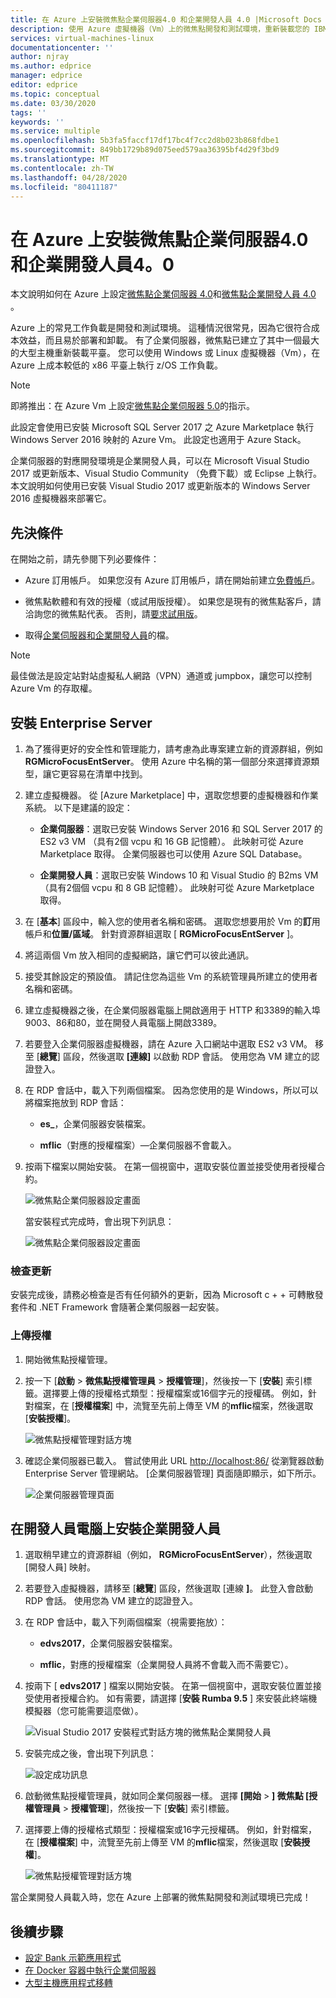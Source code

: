 ```yaml
---
title: 在 Azure 上安裝微焦點企業伺服器4.0 和企業開發人員 4.0 |Microsoft Docs
description: 使用 Azure 虛擬機器（Vm）上的微焦點開發和測試環境，重新裝載您的 IBM z/OS 大型主機工作負載。
services: virtual-machines-linux
documentationcenter: ''
author: njray
ms.author: edprice
manager: edprice
editor: edprice
ms.topic: conceptual
ms.date: 03/30/2020
tags: ''
keywords: ''
ms.service: multiple
ms.openlocfilehash: 5b3fa5faccf17df17bc4f7cc2d8b023b868fdbe1
ms.sourcegitcommit: 849bb1729b89d075eed579aa36395bf4d29f3bd9
ms.translationtype: MT
ms.contentlocale: zh-TW
ms.lasthandoff: 04/28/2020
ms.locfileid: "80411187"
---
```

# <a name="install-micro-focus-enterprise-server-40-and-enterprise-developer-40-on-azure"></a>在 Azure 上安裝微焦點企業伺服器4.0 和企業開發人員4。0

本文說明如何在 Azure 上設定[微焦點企業伺服器 4.0](https://www.microfocus.com/documentation/enterprise-developer/es30/)和[微焦點企業開發人員 4.0](https://www.microfocus.com/documentation/enterprise-developer/ed_30/) 。

Azure 上的常見工作負載是開發和測試環境。 這種情況很常見，因為它很符合成本效益，而且易於部署和卸載。 有了企業伺服器，微焦點已建立了其中一個最大的大型主機重新裝載平臺。 您可以使用 Windows 或 Linux 虛擬機器（Vm），在 Azure 上成本較低的 x86 平臺上執行 z/OS 工作負載。

> [!NOTE]
> 即將推出：在 Azure Vm 上設定[微焦點企業伺服器 5.0](https://techcommunity.microsoft.com/t5/azurecat/micro-focus-enterprise-server-5-0-quick-start-template-on-azure/ba-p/1160110)的指示。

此設定會使用已安裝 Microsoft SQL Server 2017 之 Azure Marketplace 執行 Windows Server 2016 映射的 Azure Vm。 此設定也適用于 Azure Stack。

企業伺服器的對應開發環境是企業開發人員，可以在 Microsoft Visual Studio 2017 或更新版本、Visual Studio Community （免費下載）或 Eclipse 上執行。 本文說明如何使用已安裝 Visual Studio 2017 或更新版本的 Windows Server 2016 虛擬機器來部署它。

## <a name="prerequisites"></a>先決條件

在開始之前，請先參閱下列必要條件：

- Azure 訂用帳戶。 如果您沒有 Azure 訂用帳戶，請在開始前建立[免費帳戶](https://azure.microsoft.com/free/?WT.mc_id=A261C142F)。

- 微焦點軟體和有效的授權（或試用版授權）。 如果您是現有的微焦點客戶，請洽詢您的微焦點代表。 否則，請[要求試用版](https://www.microfocus.com/products/enterprise-suite/enterprise-server/trial/)。

- 取得[企業伺服器和企業開發人員](https://www.microfocus.com/documentation/enterprise-developer/#")的檔。

> [!NOTE]
> 最佳做法是設定站對站虛擬私人網路（VPN）通道或 jumpbox，讓您可以控制 Azure Vm 的存取權。

## <a name="install-enterprise-server"></a>安裝 Enterprise Server

1. 為了獲得更好的安全性和管理能力，請考慮為此專案建立新的資源群組，例如**RGMicroFocusEntServer**。 使用 Azure 中名稱的第一個部分來選擇資源類型，讓它更容易在清單中找到。

2. 建立虛擬機器。 從 [Azure Marketplace] 中，選取您想要的虛擬機器和作業系統。 以下是建議的設定：

    - **企業伺服器**：選取已安裝 Windows Server 2016 和 SQL Server 2017 的 ES2 v3 VM （具有2個 vcpu 和 16 GB 記憶體）。 此映射可從 Azure Marketplace 取得。 企業伺服器也可以使用 Azure SQL Database。

    - **企業開發人員**：選取已安裝 Windows 10 和 Visual Studio 的 B2ms VM （具有2個個 vcpu 和 8 GB 記憶體）。 此映射可從 Azure Marketplace 取得。

3. 在 [**基本**] 區段中，輸入您的使用者名稱和密碼。 選取您想要用於 Vm 的**訂**用帳戶和**位置/區域**。 針對資源群組選取 [ **RGMicroFocusEntServer** ]。

4. 將這兩個 Vm 放入相同的虛擬網路，讓它們可以彼此通訊。

5. 接受其餘設定的預設值。 請記住您為這些 Vm 的系統管理員所建立的使用者名稱和密碼。

6. 建立虛擬機器之後，在企業伺服器電腦上開啟適用于 HTTP 和3389的輸入埠9003、86和80，並在開發人員電腦上開啟3389。

7. 若要登入企業伺服器虛擬機器，請在 Azure 入口網站中選取 ES2 v3 VM。 移至 [**總覽**] 區段，然後選取 **[連線]** 以啟動 RDP 會話。 使用您為 VM 建立的認證登入。

8. 在 RDP 會話中，載入下列兩個檔案。 因為您使用的是 Windows，所以可以將檔案拖放到 RDP 會話：

    - **es\_**，企業伺服器安裝檔案。

    - **mflic**（對應的授權檔案）—企業伺服器不會載入。

9. 按兩下檔案以開始安裝。 在第一個視窗中，選取安裝位置並接受使用者授權合約。

     ![微焦點企業伺服器設定畫面](media/01-enterprise-server.png)

     當安裝程式完成時，會出現下列訊息：

     ![微焦點企業伺服器設定畫面](media/02-enterprise-server.png)

### <a name="check-for-updates"></a>檢查更新

安裝完成後，請務必檢查是否有任何額外的更新，因為 Microsoft c + + 可轉散發套件和 .NET Framework 會隨著企業伺服器一起安裝。

### <a name="upload-the-license"></a>上傳授權

1. 開始微焦點授權管理。

2. 按一下 [**啟動** \> **微焦點授權管理員** \> **授權管理**]，然後按一下 [**安裝**] 索引標籤。選擇要上傳的授權格式類型：授權檔案或16個字元的授權碼。 例如，針對檔案，在 [**授權檔案**] 中，流覽至先前上傳至 VM 的**mflic**檔案，然後選取 [**安裝授權**]。

     ![微焦點授權管理對話方塊](media/03-enterprise-server.png)

3. 確認企業伺服器已載入。 嘗試使用此 URL <http://localhost:86/> 從瀏覽器啟動 Enterprise Server 管理網站。 [企業伺服器管理] 頁面隨即顯示，如下所示。

     ![企業伺服器管理頁面](media/04-enterprise-admin.png)

## <a name="install-enterprise-developer-on-the-developer-machine"></a>在開發人員電腦上安裝企業開發人員

1. 選取稍早建立的資源群組（例如， **RGMicroFocusEntServer**），然後選取 [開發人員] 映射。

2. 若要登入虛擬機器，請移至 [**總覽**] 區段，然後選取 [連線 **]**。 此登入會啟動 RDP 會話。 使用您為 VM 建立的認證登入。

3. 在 RDP 會話中，載入下列兩個檔案（視需要拖放）：

    - **edvs2017**，企業伺服器安裝檔案。

    - **mflic**，對應的授權檔案（企業開發人員將不會載入而不需要它）。

4. 按兩下 [ **edvs2017** ] 檔案以開始安裝。 在第一個視窗中，選取安裝位置並接受使用者授權合約。 如有需要，請選擇 [**安裝 Rumba 9.5** ] 來安裝此終端機模擬器（您可能需要這麼做）。

     ![Visual Studio 2017 安裝程式對話方塊的微焦點企業開發人員](media/04-enterprise-server.png)

5. 安裝完成之後，會出現下列訊息：

     ![設定成功訊息](media/05-enterprise-server.png)

6. 啟動微焦點授權管理員，就如同企業伺服器一樣。 選擇 **[開始** \> **] 微焦點 [授權管理員** \> **授權管理**]，然後按一下 [**安裝**] 索引標籤。

7. 選擇要上傳的授權格式類型：授權檔案或16字元授權碼。 例如，針對檔案，在 [**授權檔案**] 中，流覽至先前上傳至 VM 的**mflic**檔案，然後選取 [**安裝授權**]。

     ![微焦點授權管理對話方塊](media/07-enterprise-server.png)

當企業開發人員載入時，您在 Azure 上部署的微焦點開發和測試環境已完成！

## <a name="next-steps"></a>後續步驟

- [設定 Bank 示範應用程式](./demo.md)
- [在 Docker 容器中執行企業伺服器](./run-enterprise-server-container.md)
- [大型主機應用程式移轉](/azure/architecture/cloud-adoption/infrastructure/mainframe-migration/application-strategies)

